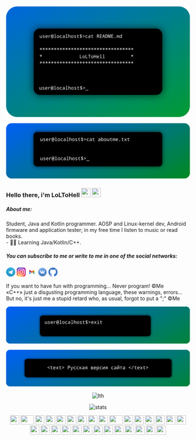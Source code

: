 <html>
  <body background="assets/images/background.jpg">

  <p align="center"> <img src="assets/images/loltohell.png" alt="me!"/></p>
  <p align="center"> <img src="assets/images/aboutme.png" alt="aboutme"/></p>
 <h3> Hello there, i'm LoLToHell <img src="https://cultofthepartyparrot.com/flags/hd/russiaparrot.gif" width="25" height="25"/> <img src="https://cultofthepartyparrot.com/guests/cursedparrot.gif" width="25" height="25"/></h3> 
<h5> About me: </h5>
Student, Java and Kotlin programmer. AOSP and Linux-kernel dev, Android firmware and application tester; in my free time I listen to music or read books. <br>
- 🧑‍💻 Learning Java/Kotlin/C++. <br>
<h5> You can subscribe to me or write to me in one of the social networks: </h5>
<a href="https://t.me/loltohell"><img src="assets/social/tgram.png" width="25" height="25" alt="tgram"></a>
<a href="https://instagram.com/grinvald.i"><img src="assets/social/insta-logo.svg.webp" width="25" height="25" alt="instagram"></a>
<a href="mailto:grinvaald@gmail.com" target="_blank" rel="noopener noreferrer"><img src="assets/social/gmail-logo.png" width="25" height="25" alt="Gmail"></a>
<a href="https://vk.com/loltohell"><img src="assets/social/vklogo.png" width="25" height="25" alt="vk"></a>
<a href="https://github.com/LoLToHell"><img src="assets/social/gitlogo.webp" width="25" height="25" alt="github"></a><br>



If you want to have fun with programming... Never program! ©Me <br>
«C++» just a disgusting programming language, these warnings, errors... But no, it's just me a stupid retard who, as usual, forgot to put a ";" ©Me <br>
<p align="center"> <img src="assets/images/end.png" alt="end" /> </p>
<a href="https://loltohell.github.io/ru"><img src="assets/images/ru.png" alt="russian"></a><br>



<p align="center"> <img src="https://komarev.com/ghpvc/?username=loltohell&style=flat-square" alt="lth" /> </p>
<p align="center"> <img src="https://github-readme-stats.vercel.app/api?username=loltohell&bg_color=25,0095ff,00b018&title_color=fff&text_color=fff" alt="stats"/><br></p>
<div align="center">
    <img src="https://cultofthepartyparrot.com/parrots/hd/githubparrot.gif" width="25" height="25"/>
    <img src="https://cultofthepartyparrot.com/parrots/asyncparrot.gif" width="36" height="25"/>
    <img src="https://cultofthepartyparrot.com/parrots/exceptionallyfastparrot.gif" width="25" height="25"/>
    <img src="https://cultofthepartyparrot.com/parrots/hd/60fpsparrot.gif" width="25" height="25"/>
    <img src="https://cultofthepartyparrot.com/parrots/hd/jumpingparrot.gif" width="25" height="25"/>
    <img src="https://cultofthepartyparrot.com/parrots/hd/opensourceparrot.gif" width="25" height="25"/>
    <img src="https://cultofthepartyparrot.com/parrots/hd/dealwithitnowparrot.gif" width="25" height="25"/>
    <img src="https://cultofthepartyparrot.com/parrots/hd/hypnoparrotlight.gif" width="25" height="25"/>
    <img src="https://cultofthepartyparrot.com/parrots/databaseparrot.gif" width="25" height="25"/>
    <img src="https://cultofthepartyparrot.com/parrots/fixparrot.gif" width="36" height="25"/>
    <img src="https://cultofthepartyparrot.com/parrots/hd/laptop_parrot.gif" width="25" height="25"/>
    <img src="https://cultofthepartyparrot.com/parrots/hd/spinningparrot.gif" width="25" height="25"/>
    <img src="https://cultofthepartyparrot.com/parrots/hd/levitationparrot.gif" width="25" height="25"/>
    <img src="https://cultofthepartyparrot.com/parrots/hd/meldparrot.gif" width="25" height="25"/>
    <img src="https://cultofthepartyparrot.com/parrots/slomoparrot.gif" width="25" height="25"/>
    <img src="https://cultofthepartyparrot.com/parrots/hd/moonwalkingparrot.gif" width="25" height="25"/>
    <img src="https://cultofthepartyparrot.com/parrots/hd/stableparrot.gif" width="25" height="25"/>
    <img src="https://cultofthepartyparrot.com/parrots/hd/scienceparrot.gif" width="25" height="25"/>
    <img src="https://cultofthepartyparrot.com/parrots/hd/pirateparrot.gif" width="25" height="25"/>
    <img src="https://cultofthepartyparrot.com/parrots/hd/footballparrot.gif" width="25" height="25"/>
    <img src="https://cultofthepartyparrot.com/parrots/hd/illuminatiparrot.gif" width="25" height="25"/>
    <img src="https://cultofthepartyparrot.com/parrots/hd/hypnoparrotdark.gif" width="25" height="25"/>
    <img src="https://cultofthepartyparrot.com/parrots/hd/mustacheparrot.gif" width="25" height="25"/>
    <img src="https://cultofthepartyparrot.com/parrots/hd/quadparrot.gif" width="25" height="25"/>
    <img src="https://cultofthepartyparrot.com/parrots/hd/sithparrot.gif" width="25" height="25" />
    <img src="https://cultofthepartyparrot.com/parrots/hd/evilparrot.gif" width="25" height="25" />
    <img src="https://cultofthepartyparrot.com/parrots/hd/norwegianblueparrot.gif" width="25" height="25" />
    <img src="https://cultofthepartyparrot.com/parrots/hd/daftpunkparrot.gif" width="25" height="25" />
    <img src="https://cultofthepartyparrot.com/guests/hd/dogeparrot.gif" width="25" height="25" />
 </div>
   </body>
</html>
